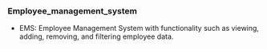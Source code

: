 ### Employee_management_system
- EMS: Employee Management System with functionality such as viewing, adding, removing, and filtering employee data.
